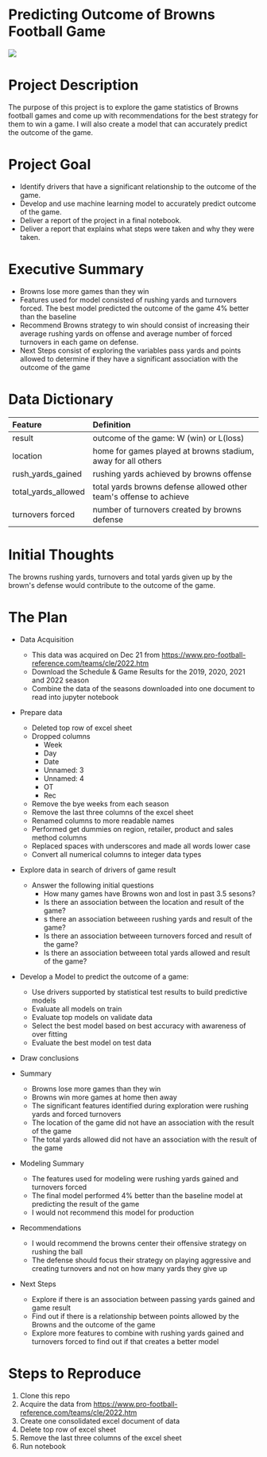 # Predicting Outcome of Browns Football Game
 ![](https://github.com/browns_project/browns.gif)

# Project Description
The purpose of this project is to explore the game statistics of Browns football games and come up with recommendations for the best strategy for them to win a game. I will also create a model that can accurately predict the outcome of the game. 
 
# Project Goal
* Identify drivers that have a significant relationship to the outcome of the game.  
* Develop and use machine learning model to accurately predict outcome of the game. 
* Deliver a report of the project in a final notebook.
* Deliver a report that explains what steps were taken and why they were taken.

# Executive Summary 
* Browns lose more games than they win
* Features used for model consisted of rushing yards and turnovers forced. The best model predicted the outcome of the game 4% better than the baseline
* Recommend Browns strategy to win should consist of increasing their average rushing yards on offense and average number of forced turnovers in each game on defense. 
* Next Steps consist of exploring the variables pass yards and points allowed to determine if they have a significant association with the outcome of the game

# Data Dictionary

| Feature | Definition |
|:--------|:-----------|
|result| outcome of the game: W (win) or L(loss)|
|location| home for games played at browns stadium, away for all others|
|rush_yards_gained| rushing yards achieved by browns offense |
|total_yards_allowed| total yards browns defense allowed other team's offense to achieve |
|turnovers forced| number of turnovers created by browns defense|

# Initial Thoughts
The browns rushing yards, turnovers and total yards given up by the brown's defense would contribute to the outcome of the game. 

# The Plan
* Data Acquisition
    * This data was acquired on Dec 21 from https://www.pro-football-reference.com/teams/cle/2022.htm
    * Download the Schedule & Game Results for the 2019, 2020, 2021 and 2022 season 
    * Combine the data of the seasons downloaded into one document to read into jupyter notebook

* Prepare data
   * Deleted top row of excel sheet 
   * Dropped columns 
        * Week
        * Day
        * Date
        * Unnamed: 3  
        * Unnamed: 4
        * OT 
        * Rec
    * Remove the bye weeks from each season 
    * Remove the last three columns of the excel sheet
    * Renamed columns to more readable names 
    * Performed get dummies on region, retailer, product and sales method columns 
    * Replaced spaces with underscores and made all words lower case
    * Convert all numerical columns to integer data types 

* Explore data in search of drivers of game result
   * Answer the following initial questions
       * How many games have Browns won and lost in past 3.5 sesons?
       * Is there an association between the location and result of the game?  
       * s there an association betweeen rushing yards and result of the game?
       * Is there an association betweeen turnovers forced and result of the game?
       * Is there an association betweeen total yards allowed and result of the game?

* Develop a Model to predict the outcome of a game:
   * Use drivers supported by statistical test results to build predictive models
   * Evaluate all models on train 
   * Evaluate top models on validate data 
   * Select the best model based on best accuracy with awareness of over fitting
   * Evaluate the best model on test data
 
* Draw conclusions
* Summary
    * Browns lose more games than they win 
    * Browns win more games at home then away 
    * The significant features identified during exploration were rushing yards and forced turnovers
    * The location of the game did not have an association with the result of the game 
    * The total yards allowed did not have an association with the result of the game 

* Modeling Summary
    * The features used for modeling were rushing yards gained and turnovers forced
    * The final model performed 4% better than the baseline model at predicting the result of the game
    * I would not recommend this model for production
* Recommendations
    * I would recommend the browns center their offensive strategy on rushing the ball
    * The defense should focus their strategy on playing aggressive and creating turnovers and not on how many yards they give up

* Next Steps
    * Explore if there is an association between passing yards gained and game result
    * Find out if there is a relationship between points allowed by the Browns and the outcome of the game
    * Explore more features to combine with rushing yards gained and turnovers forced to find out if that creates a better model


# Steps to Reproduce
1) Clone this repo
2) Acquire the data from https://www.pro-football-reference.com/teams/cle/2022.htm
3) Create one consolidated excel document of data
4) Delete top row of excel sheet
5) Remove the last three columns of the excel sheet
6) Run notebook


